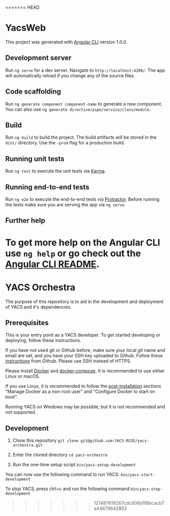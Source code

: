 <<<<<<< HEAD
# YacsWeb

This project was generated with [Angular CLI](https://github.com/angular/angular-cli) version 1.0.0.

## Development server

Run `ng serve` for a dev server. Navigate to `http://localhost:4200/`. The app will automatically reload if you change any of the source files.

## Code scaffolding

Run `ng generate component component-name` to generate a new component. You can also use `ng generate directive/pipe/service/class/module`.

## Build

Run `ng build` to build the project. The build artifacts will be stored in the `dist/` directory. Use the `-prod` flag for a production build.

## Running unit tests

Run `ng test` to execute the unit tests via [Karma](https://karma-runner.github.io).

## Running end-to-end tests

Run `ng e2e` to execute the end-to-end tests via [Protractor](http://www.protractortest.org/).
Before running the tests make sure you are serving the app via `ng serve`.

## Further help

To get more help on the Angular CLI use `ng help` or go check out the [Angular CLI README](https://github.com/angular/angular-cli/blob/master/README.md).
=======
# YACS Orchestra

The purpose of this repository is to aid in the development and deployment of YACS and it's dependencies.

## Prerequisites

This is your entry point as a YACS developer. To get started developing or deploying, follow these instructions.

If you have not used git or Github before, make sure your local git name and email are set, and you have your SSH key uploaded to Github.
Follow these [instructions](https://help.github.com/articles/set-up-git/) from Github. Please use SSH instead of HTTPS.

Please install [Docker](https://www.docker.com/community-edition) and [docker-compose](https://docs.docker.com/compose/install/).
It is recommended to use either Linux or macOS.

If you use Linux, it is recommended to follow the [post-installation](https://docs.docker.com/install/linux/linux-postinstall/)
sections "Manage Docker as a non-root user" and "Configure Docker to start on boot".

Running YACS on Windows may be possible, but it is not recommended and not supported.

## Development

1. Clone this repository
  `git clone git@github.com:YACS-RCOS/yacs-orchestra.git`

2. Enter the cloned directory
  `cd yacs-orchestra`

3. Run the one-time setup script
  `bin/yacs-setup-development`

You can now use the following command to run YACS:
  `bin/yacs-start-development`

To stop YACS, press ctrl+c and run the following command
  `bin/yacs-stop-development`

>>>>>>> 121487619267cdc006d1f8bcacb7a44679642802
